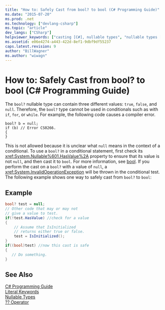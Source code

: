 ```yaml
---
title: "How to: Safely Cast from bool? to bool (C# Programming Guide)"
ms.date: "2015-07-20"
ms.prod: .net
ms.technology: ["devlang-csharp"]
ms.topic: "article"
dev_langs: ["CSharp"]
helpviewer_keywords: ["casting [C#], nullable types", "nullable types [C#], casting bool? to bool"]
ms.assetid: e06e4274-a443-422d-8ef1-9dbf9df55237
caps.latest.revision: 9
author: "BillWagner"
ms.author: "wiwagn"
---
```

# How to: Safely Cast from bool? to bool (C# Programming Guide)
The `bool?` nullable type can contain three different values: `true`, `false`, and `null`. Therefore, the `bool?` type cannot be used in conditionals such as with `if`, `for`, or `while`. For example, the following code causes a compiler error.  
  
```  
bool? b = null;  
if (b) // Error CS0266.  
{  
}  
```  
  
 This is not allowed because it is unclear what `null` means in the context of a conditional. To use a `bool?` in a conditional statement, first check its <xref:System.Nullable%601.HasValue%2A> property to ensure that its value is not `null`, and then cast it to `bool`. For more information, see [bool](../../../csharp/language-reference/keywords/bool.md). If you perform the cast on a `bool?` with a value of `null`, a <xref:System.InvalidOperationException> will be thrown in the conditional test. The following example shows one way to safely cast from `bool?` to `bool`:  
  
## Example  
  
```csharp  
bool? test = null;  
// Other code that may or may not  
// give a value to test.  
if(!test.HasValue) //check for a value  
{  
    // Assume that IsInitialized  
    // returns either true or false.  
    test = IsInitialized();  
}  
if((bool)test) //now this cast is safe  
{  
   // Do something.  
}  
```  
  
## See Also  
 [C# Programming Guide](../../../csharp/programming-guide/index.md)   
 [Literal Keywords](../../../csharp/language-reference/keywords/literal-keywords.md)   
 [Nullable Types](../../../csharp/programming-guide/nullable-types/index.md)   
 [?? Operator](../../../csharp/language-reference/operators/null-conditional-operator.md)
